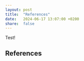 ```yaml
---
layout: post
title:  "References"
date:   2024-06-17 13:07:00 +0200
share:  false
---
```


Test!

<!-- This is an example post with more citations {% cite Holland1992 Shapiro2004 Haikonen2007 %}. Great! -->

## References

<!-- {% bibliography %} -->